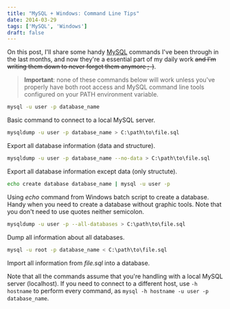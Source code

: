 ```yaml
---
title: "MySQL + Windows: Command Line Tips"
date: 2014-03-29
tags: ['MySQL', 'Windows']
draft: false
---
```


On this post, I'll share some handy [MySQL](http://www.mysql.com/) commands I've been through in the last months, and now they're a essential part of my daily work ~~and I'm writing them down to never forget them anymore ;-)~~.

>**Important**: none of these commands below will work unless you've properly have both root access and MySQL command line tools configured on your PATH environment variable.

```sh
mysql -u user -p database_name
```
Basic command to connect to a local MySQL server.

```sh
mysqldump -u user -p database_name > C:\path\to\file.sql
```

Export all database information (data and structure).

```sh
mysqldump -u user -p database_name --no-data > C:\path\to\file.sql
```

Export all database information except data (only structute).

```sh
echo create database database_name | mysql -u user -p
```

Using *echo* command from Windows batch script to create a database. Handy when you need to create a database without graphic tools. Note that you don't need to use quotes neither semicolon.

```sh
mysqldump -u user -p --all-databases > C:\path\to\file.sql
```

Dump all information about all databases.

```sh
mysql -u root -p database_name < C:\path\to\file.sql
```

Import all information from *file.sql* into a database.

Note that all the commands assume that you're handling with a local MySQL server (localhost). If you need to connect to a different host, use `-h hostname` to perform every command, as `mysql -h hostname -u user -p database_name`.

